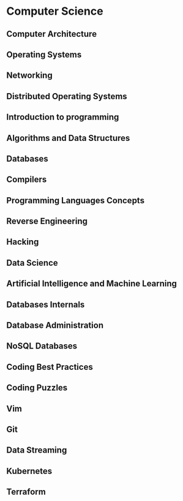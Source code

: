 # Computer Science
## Computer Architecture
## Operating Systems
## Networking
## Distributed Operating Systems
## Introduction to programming
## Algorithms and Data Structures
## Databases
## Compilers
## Programming Languages Concepts
## Reverse Engineering
## Hacking
## Data Science
## Artificial Intelligence and Machine Learning
## Databases Internals
## Database Administration
## NoSQL Databases
## Coding Best Practices
## Coding Puzzles
## Vim
## Git
## Data Streaming
## Kubernetes
## Terraform
